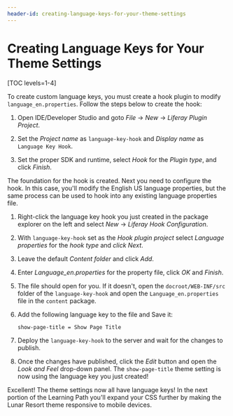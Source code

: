 ```yaml
---
header-id: creating-language-keys-for-your-theme-settings
---
```


# Creating Language Keys for Your Theme Settings

[TOC levels=1-4]

To create custom language keys, you must create a hook plugin to modify
`language_en.properties`. Follow the steps below to create the hook:

1.  Open IDE/Developer Studio and goto *File* &rarr; *New* &rarr; *Liferay
    Plugin Project*.

2.  Set the *Project name* as `language-key-hook` and *Display name* as 
    `Language Key Hook`.

3.  Set the proper SDK and runtime, select *Hook* for the *Plugin type*, and
    click *Finish*.

The foundation for the hook is created. Next you need to configure the hook. In
this case, you'll modify the English US language properties, but the same
process can be used to hook into any existing language properties file.

1.  Right-click the language key hook you just created in the package explorer
    on the left and select *New* &rarr; *Liferay Hook Configuration*.

2.  With `language-key-hook` set as the *Hook plugin project* select
    *Language properties* for the *hook type* and *click* *Next*.

3.  Leave the default *Content folder* and click *Add*.

4.  Enter *Language_en.properties* for the property file, click *OK* and 
    *Finish*.

5.  The file should open for you. If it doesn't, open the `docroot/WEB-INF/src`
    folder of the `language-key-hook` and open the `Language_en.properties` file in
    the `content` package.

6.  Add the following language key to the file and Save it:

        show-page-title = Show Page Title

7.  Deploy the `language-key-hook` to the server and wait for the changes to
    publish.

8.  Once the changes have published, click the *Edit* button and open the *Look
    and Feel* drop-down panel. The `show-page-title` theme setting is now using the
    language key you just created!

Excellent! The theme settings now all have language keys! In the next portion of 
the Learning Path you'll expand your CSS further by making the Lunar Resort 
theme responsive to mobile devices.
